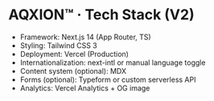 # AQXION™ · Tech Stack (V2)

- Framework: Next.js 14 (App Router, TS)
- Styling: Tailwind CSS 3
- Deployment: Vercel (Production)
- Internationalization: next-intl or manual language toggle
- Content system (optional): MDX
- Forms (optional): Typeform or custom serverless API
- Analytics: Vercel Analytics + OG image
